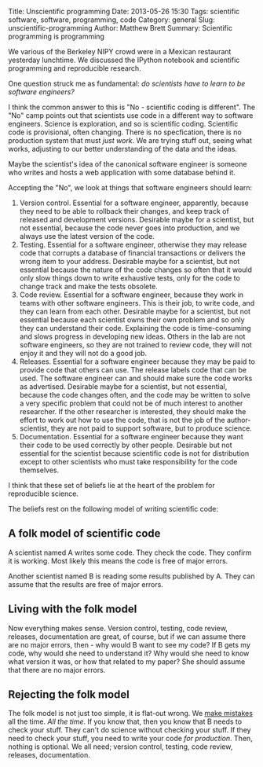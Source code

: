 Title: Unscientific programming
Date: 2013-05-26 15:30
Tags: scientific software, software, programming, code
Category: general
Slug: unscientific-programming
Author: Matthew Brett
Summary: Scientific programming is programming

We various of the Berkeley NIPY crowd were in a Mexican restaurant yesterday
lunchtime. We discussed the IPython notebook and scientific programming and
reproducible research.

One question struck me as fundamental: *do scientists have to learn to be
software engineers?*

I think the common answer to this is "No - scientific coding is different".
The "No" camp points out that scientists use code in a different way to
software engineers.  Science is exploration, and so is scientific coding.
Scientific code is provisional, often changing.  There is no specfication,
there is no production system that must *just work*.  We are trying stuff out,
seeing what works, adjusting to our better understanding of the data and the
ideas.

Maybe the scientist's idea of the canonical software engineer is someone who
writes and hosts a web application with some database behind it.

Accepting the "No", we look at things that software engineers should learn:

1. Version control.  Essential for a software engineer, apparently, because
   they need to be able to rollback their changes, and keep track of released
   and development versions.  Desirable maybe for a scientist, but not
   essential, because the code never goes into production, and we always use
   the latest version of the code.
2. Testing.  Essential for a software engineer, otherwise they may release
   code that corrupts a database of financial transactions or delivers the
   wrong item to your address.  Desirable maybe for a scientist, but not
   essential because the nature of the code changes so often that it would
   only slow things down to write exhaustive tests, only for the code to
   change track and make the tests obsolete.
3. Code review.  Essential for a software engineer, because they work in teams
   with other software engineers.  This is their job, to write code, and they
   can learn from each other. Desirable maybe for a scientist, but not
   essential because each scientist owns their own problem and so only they
   can understand their code.  Explaining the code is time-consuming and slows
   progress in developing new ideas.  Others in the lab are not software
   engineers, so they are not trained to review code, they will not enjoy it
   and they will not do a good job.
4. Releases.  Essential for a software engineer because they may be paid to
   provide code that others can use.  The release labels code that can be
   used.  The software engineer can and should make sure the code works as
   advertised.  Desirable maybe for a scientist, but not essential, because
   the code changes often, and the code may be written to solve a very
   specific problem that could not be of much interest to another researcher.
   If the other researcher is interested, they should make the effort to work
   out how to use the code, that is not the job of the author-scientist, they
   are not paid to support software, but to produce science.
5. Documentation.  Essential for a software engineer because they want their
   code to be used correctly by other people.  Desirable but not essential for
   the scientist because scientific code is not for distribution except to
   other scientists who must take responsibility for the code themselves.

I think that these set of beliefs lie at the heart of the problem for
reproducible science.

The beliefs rest on the following model of writing scientific code:

## A folk model of scientific code

A scientist named A writes some code.  They check the code.  They confirm it
is working.  Most likely this means the code is free of major errors.

Another scientist named B is reading some results published by A. They can
assume that the results are free of major errors.

## Living with the folk model

Now everything makes sense.  Version control, testing, code review, releases,
documentation are great, of course, but if we can assume there are no major
errors, then - why would B want to see my code?  If B gets my code, why would
she need to understand it?  Why would she need to know what version it was, or
how that related to my paper?  She should assume that there are no major
errors.

## Rejecting the folk model

The folk model is not just too simple, it is flat-out wrong.  We [make
mistakes](|filename|ubiquity-of-error.md) all the time.  *All the time*.  If
you know that, then you know that B needs to check your stuff.  They can't do
science without checking your stuff.  If they need to check your stuff, you
need to write your code *for production*.  Then, nothing is optional.  We all
need; version control, testing, code review, releases, documentation.

<!-- vim:ft=markdown
-->

